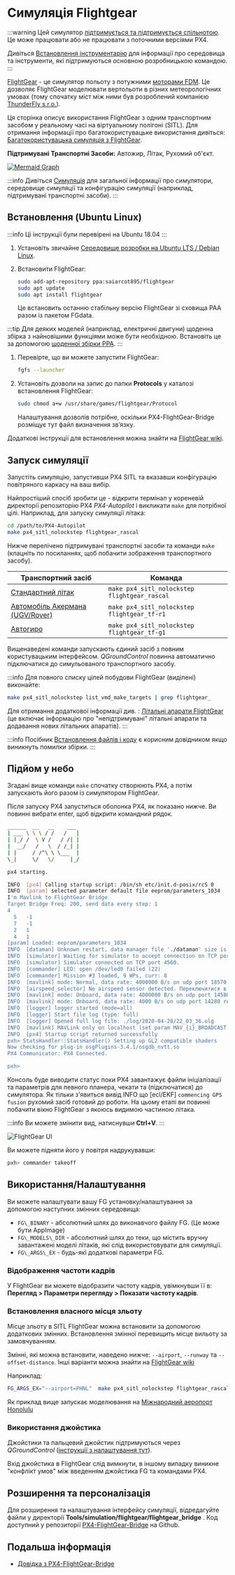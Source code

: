 # Симуляція Flightgear

:::warning
Цей симулятор [підтримується та підтримується спільнотою](../simulation/community_supported_simulators.md). Це може працювати або не працювати з поточними версіями PX4.

Дивіться [Встановлення інструментарію](../dev_setup/dev_env.md) для інформації про середовища та інструменти, які підтримуються основною розробницькою командою.
:::

[FlightGear](https://www.flightgear.org/) - це симулятор польоту з потужними [моторами FDM](http://wiki.flightgear.org/Flight_Dynamics_Model). Це дозволяє FlightGear моделювати вертольоти в різних метеорологічних умовах (тому спочатку міст між ними був розроблений компанією [ThunderFly s.r.o.](https://www.thunderfly.cz/)).

Ця сторінка описує використання FlightGear з одним транспортним засобом у реальному часі на віртуальному полігоні (SITL). Для отримання інформації про багатокористувацьке використання дивіться: [Багатокористувацька симуляція з FlightGear](../sim_flightgear/multi_vehicle.md).

**Підтримувані Транспортні Засоби:** Автожир, Літак, Рухомий об'єкт.

<lite-youtube videoid="iqdcN5Gj4wI" title="[ThunderFly] PX4 SITL with Flightgear, Rascal110 - electric version"/>

[![Mermaid Graph ](https://mermaid.ink/img/eyJjb2RlIjoiZ3JhcGggTFI7XG4gIEZsaWdodEdlYXIgLS0-IEZsaWdodEdlYXItQnJpZGdlO1xuICBGbGlnaHRHZWFyLUJyaWRnZSAtLT4gTUFWTGluaztcbiAgTUFWTGluayAtLT4gUFg0X1NJVEw7XG5cdCIsIm1lcm1haWQiOnsidGhlbWUiOiJkZWZhdWx0In0sInVwZGF0ZUVkaXRvciI6ZmFsc2V9)](https://mermaid-js.github.io/mermaid-live-editor/#/edit/eyJjb2RlIjoiZ3JhcGggTFI7XG4gIEZsaWdodEdlYXIgLS0-IEZsaWdodEdlYXItQnJpZGdlO1xuICBGbGlnaHRHZWFyLUJyaWRnZSAtLT4gTUFWTGluaztcbiAgTUFWTGluayAtLT4gUFg0X1NJVEw7XG5cdCIsIm1lcm1haWQiOnsidGhlbWUiOiJkZWZhdWx0In0sInVwZGF0ZUVkaXRvciI6ZmFsc2V9)


<!-- Original mermaid graph
graph LR;
  FlightGear-- >FlightGear-Bridge;
  FlightGear-Bridge-- >MAVLink;
  MAVLink-- >PX4_SITL;
-->

:::info Дивіться [Симуляція](../simulation/index.md) для загальної інформації про симулятори, середовище симуляції та конфігурацію симуляції (наприклад, підтримувані транспортні засоби).
:::

## Встановлення (Ubuntu Linux)

:::info
Ці інструкції були перевірені на Ubuntu 18.04
:::

1. Установіть звичайне [Середовище розробки на Ubuntu LTS / Debian Linux](../dev_setup/dev_env_linux_ubuntu.md).
1. Встановити FlightGear:

   ```sh
   sudo add-apt-repository ppa:saiarcot895/flightgear
   sudo apt update
   sudo apt install flightgear
   ```

   Це встановить останню стабільну версію FlightGear зі сховища PAA разом із пакетом FGdata.

:::tip
Для деяких моделей (наприклад, електричні двигуни) щоденна збірка з найновішими функціями може бути необхідною. Встановіть це за допомогою [щоденної збірки PPA](https://launchpad.net/~saiarcot895/+archive/ubuntu/flightgear-edge).
:::

1. Перевірте, що ви можете запустити FlightGear:

   ```sh
   fgfs --launcher
   ```

1. Установіть дозволи на запис до папки **Protocols** у каталозі встановлення FlightGear:

   ```sh
   sudo chmod a+w /usr/share/games/flightgear/Protocol
   ```

   Налаштування дозволів потрібне, оскільки PX4-FlightGear-Bridge розміщує тут файл визначення зв’язку.

Додаткові інструкції для встановлення можна знайти на [FlightGear wiki](http://wiki.flightgear.org/Howto:Install_Flightgear_from_a_PPA).

## Запуск симуляції

Запустіть симуляцію, запустивши PX4 SITL та вказавши конфігурацію повітряного каркасу на ваш вибір.

Найпростіший спосіб зробити це - відкрити термінал у кореневій директорії репозиторію PX4 _PX4-Autopilot_ і викликати `make` для потрібної цілі. Наприклад, для запуску симуляції літака:

```sh
cd /path/to/PX4-Autopilot
make px4_sitl_nolockstep flightgear_rascal
```

Нижче перелічено підтримувані транспортні засоби та команди `make` (клацніть по посиланнях, щоб побачити зображення транспортного засобу).

| Транспортний засіб                                                                          | Команда                                      |
| ------------------------------------------------------------------------------------------- | -------------------------------------------- |
| [Стандартний літак](../sim_flightgear/vehicles.md#standard-plane)                           | `make px4_sitl_nolockstep flightgear_rascal` |
| [Автомобіль Акермана (UGV/Rover)](../sim_flightgear/vehicles.md#ackerman-vehicle-ugv-rover) | `make px4_sitl_nolockstep flightgear_tf-r1`  |
| [Автогиро](../sim_flightgear/vehicles.md#autogyro)                                          | `make px4_sitl_nolockstep flightgear_tf-g1`  |

Вищенаведені команди запускають єдиний засіб з повним користувацьким інтерфейсом. _QGroundControl_ повинна автоматично підключатися до симульованого транспортного засобу.

:::info Для повного списку цілей побудови FlightGear (виділені) виконайте:

```sh
make px4_sitl_nolockstep list_vmd_make_targets | grep flightgear_
```

Для отримання додаткової інформації див. : [Літальні апарати FlightGear](../sim_flightgear/vehicles.md) (це включає інформацію про "непідтримувані" літальні апарати та додавання нових літальних апаратів).
:::

:::info Посібник [Встановлення файлів і коду](../dev_setup/dev_env.md) є корисним довідником якщо виникнуть помилки збірки.
:::

## Підйом у небо

Згадані вище команди `make` спочатку створюють PX4, а потім запускають його разом із симулятором FlightGear.

Після запуску PX4 запуститься оболонка PX4, як показано нижче. Ви повинні вибрати enter, щоб відкрити командний рядок.

```sh
______  __   __    ___
| ___ \ \ \ / /   /   |
| |_/ /  \ V /   / /| |
|  __/   /   \  / /_| |
| |     / /^\ \ \___  |
\_|     \/   \/     |_/

px4 starting.

INFO  [px4] Calling startup script: /bin/sh etc/init.d-posix/rcS 0
INFO  [param] selected parameter default file eeprom/parameters_1034
I'm Mavlink to FlightGear Bridge
Target Bridge Freq: 200, send data every step: 1
4
  5   -1
  7   -1
  2   1
  4   1
[param] Loaded: eeprom/parameters_1034
INFO  [dataman] Unknown restart, data manager file './dataman' size is 11798680 bytes
INFO  [simulator] Waiting for simulator to accept connection on TCP port 4560
INFO  [simulator] Simulator connected on TCP port 4560.
INFO  [commander] LED: open /dev/led0 failed (22)
INFO  [commander] Mission #3 loaded, 9 WPs, curr: 8
INFO  [mavlink] mode: Normal, data rate: 4000000 B/s on udp port 18570 remote port 14550
INFO  [airspeed_selector] No airspeed sensor detected. Переключитися в режим, що не використовує швидкість повітря.
INFO  [mavlink] mode: Onboard, data rate: 4000000 B/s on udp port 14580 remote port 14540
INFO  [mavlink] mode: Onboard, data rate: 4000 B/s on udp port 14280 remote port 14030
INFO  [logger] logger started (mode=all)
INFO  [logger] Start file log (type: full)
INFO  [logger] Opened full log file: ./log/2020-04-28/22_03_36.ulg
INFO  [mavlink] MAVLink only on localhost (set param MAV_{i}_BROADCAST = 1 to enable network)
INFO  [px4] Startup script returned successfully
pxh> StatsHandler::StatsHandler() Setting up GL2 compatible shaders
Now checking for plug-in osgPlugins-3.4.1/osgdb_nvtt.so
PX4 Communicator: PX4 Connected.

pxh>
```

Консоль буде виводити статус поки PX4 завантажує файли ініціалізації та параметрів для певного планера, чекати та (підключатися) до симулятора. Як тільки з'явиться вивід INFO що [ecl/EKF] `commencing GPS fusion` рухомий засіб готовий до роботи. На цьому етапі ви повинні побачити вікно FlightGear з якоюсь видимою частиною літака.

:::info Ви можете змінити вид, натиснувши **Ctrl+V**.
:::

![FlightGear UI](../../assets/simulation/flightgear/flightgearUI.jpg)

Ви можете підняти його у повітря надрукувавши:

```sh
pxh> commander takeoff
```

## Використання/Налаштування

Ви можете налаштувати вашу FG установку/налаштування за допомогою наступних змінних середовища:

- `FG\_BINARY` - абсолютний шлях до виконавчого файлу FG. (Це може бути AppImage)
- `FG\_MODELS\_DIR` - абсолютний шлях до теки, що містить вручну завантажені моделі літаків, які слід використовувати для симуляції.
- `FG\_ARGS\_EX` - будь-які додаткові параметри FG.

<a id="frame_rate"></a>

### Відображення частоти кадрів

У FlightGear ви можете відобразити частоту кадрів, увімкнувши її в: **Перегляд > Параметри перегляду > Показати частоту кадрів**.

### Встановлення власного місця зльоту

Місце зльоту в SITL FlightGear можна встановити за допомогою додаткових змінних. Встановлення змінної перевищить місце вильоту за замовчуванням.

Змінні, які можна встановити, наведено нижче: `--airport`, `--runway` та `--offset-distance`. Інші варіанти можна знайти на [FlightGear wiki](http://wiki.flightgear.org/Command_line_options#Initial_Position_and_Orientation)

Наприклад:

```sh
FG_ARGS_EX="--airport=PHNL"  make px4_sitl_nolockstep flightgear_rascal
```

Як приклад вище запускає моделювання на [Міжнародний аеропорт Honolulu](http://wiki.flightgear.org/Suggested_airports)

### Використання джойстика

Джойстики та пальцевий джойстик підтримуються через _QGroundControl_ ([інструкції з налаштування тут](../simulation/README.md#joystick-gamepad-integration)).

Вхід джойстика в FlightGear слід вимкнути, в іншому випадку виникне "конфлікт умов" між введенням джойстика FG та командами PX4.

## Розширення та персоналізація

Для розширення та налаштування інтерфейсу симуляції, відредагуйте файли у директорії **Tools/simulation/flightgear/flightgear_bridge** . Код доступний у репозиторії [PX4-FlightGear-Bridge](https://github.com/ThunderFly-aerospace/PX4-FlightGear-Bridge) на Github.

## Подальша інформація

- [Довідка з PX4-FlightGear-Bridge](https://github.com/ThunderFly-aerospace/PX4-FlightGear-Bridge)
